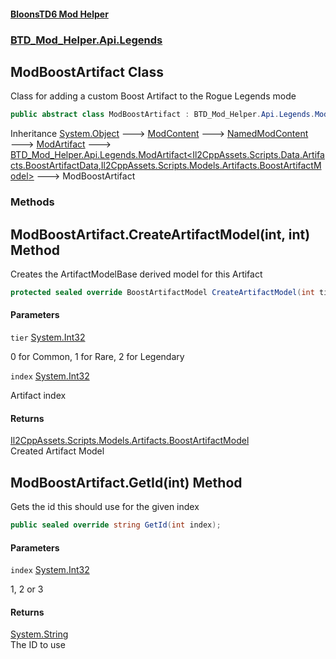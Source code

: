 #### [BloonsTD6 Mod Helper](README.md 'README')
### [BTD_Mod_Helper.Api.Legends](README.md#BTD_Mod_Helper.Api.Legends 'BTD_Mod_Helper.Api.Legends')

## ModBoostArtifact Class

Class for adding a custom Boost Artifact to the Rogue Legends mode

```csharp
public abstract class ModBoostArtifact : BTD_Mod_Helper.Api.Legends.ModArtifact<BoostArtifactData, BoostArtifactModel>
```

Inheritance [System.Object](https://docs.microsoft.com/en-us/dotnet/api/System.Object 'System.Object') &#129106; [ModContent](BTD_Mod_Helper.Api.ModContent.md 'BTD_Mod_Helper.Api.ModContent') &#129106; [NamedModContent](BTD_Mod_Helper.Api.NamedModContent.md 'BTD_Mod_Helper.Api.NamedModContent') &#129106; [ModArtifact](BTD_Mod_Helper.Api.Legends.ModArtifact.md 'BTD_Mod_Helper.Api.Legends.ModArtifact') &#129106; [BTD_Mod_Helper.Api.Legends.ModArtifact&lt;](BTD_Mod_Helper.Api.Legends.ModArtifact_TData,TModel_.md 'BTD_Mod_Helper.Api.Legends.ModArtifact<TData,TModel>')[Il2CppAssets.Scripts.Data.Artifacts.BoostArtifactData](https://docs.microsoft.com/en-us/dotnet/api/Il2CppAssets.Scripts.Data.Artifacts.BoostArtifactData 'Il2CppAssets.Scripts.Data.Artifacts.BoostArtifactData')[,](BTD_Mod_Helper.Api.Legends.ModArtifact_TData,TModel_.md 'BTD_Mod_Helper.Api.Legends.ModArtifact<TData,TModel>')[Il2CppAssets.Scripts.Models.Artifacts.BoostArtifactModel](https://docs.microsoft.com/en-us/dotnet/api/Il2CppAssets.Scripts.Models.Artifacts.BoostArtifactModel 'Il2CppAssets.Scripts.Models.Artifacts.BoostArtifactModel')[&gt;](BTD_Mod_Helper.Api.Legends.ModArtifact_TData,TModel_.md 'BTD_Mod_Helper.Api.Legends.ModArtifact<TData,TModel>') &#129106; ModBoostArtifact
### Methods

<a name='BTD_Mod_Helper.Api.Legends.ModBoostArtifact.CreateArtifactModel(int,int)'></a>

## ModBoostArtifact.CreateArtifactModel(int, int) Method

Creates the ArtifactModelBase derived model for this Artifact

```csharp
protected sealed override BoostArtifactModel CreateArtifactModel(int tier, int index);
```
#### Parameters

<a name='BTD_Mod_Helper.Api.Legends.ModBoostArtifact.CreateArtifactModel(int,int).tier'></a>

`tier` [System.Int32](https://docs.microsoft.com/en-us/dotnet/api/System.Int32 'System.Int32')

0 for Common, 1 for Rare, 2 for Legendary

<a name='BTD_Mod_Helper.Api.Legends.ModBoostArtifact.CreateArtifactModel(int,int).index'></a>

`index` [System.Int32](https://docs.microsoft.com/en-us/dotnet/api/System.Int32 'System.Int32')

Artifact index

#### Returns
[Il2CppAssets.Scripts.Models.Artifacts.BoostArtifactModel](https://docs.microsoft.com/en-us/dotnet/api/Il2CppAssets.Scripts.Models.Artifacts.BoostArtifactModel 'Il2CppAssets.Scripts.Models.Artifacts.BoostArtifactModel')  
Created Artifact Model

<a name='BTD_Mod_Helper.Api.Legends.ModBoostArtifact.GetId(int)'></a>

## ModBoostArtifact.GetId(int) Method

Gets the id this should use for the given index

```csharp
public sealed override string GetId(int index);
```
#### Parameters

<a name='BTD_Mod_Helper.Api.Legends.ModBoostArtifact.GetId(int).index'></a>

`index` [System.Int32](https://docs.microsoft.com/en-us/dotnet/api/System.Int32 'System.Int32')

1, 2 or 3

#### Returns
[System.String](https://docs.microsoft.com/en-us/dotnet/api/System.String 'System.String')  
The ID to use